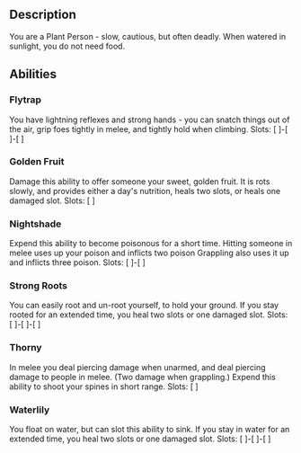 ## Description
You are a Plant Person - slow, cautious, but often deadly.
When watered in sunlight, you do not need food.

## Abilities
### Flytrap
You have lightning reflexes and strong hands - you can snatch things out of
the air, grip foes tightly in melee, and tightly hold when climbing.
Slots: [ ]-[ ]-[ ]

### Golden Fruit
Damage this ability to offer someone your sweet, golden fruit.
It is rots slowly, and provides either a day's nutrition, heals two slots, or 
heals one damaged slot.
Slots: [ ]

### Nightshade
Expend this ability to become poisonous for a short time.
Hitting someone in melee uses up your poison and inflicts two poison
Grappling also uses it up and inflicts three poison.
Slots: [ ]-[ ]

### Strong Roots
You can easily root and un-root yourself, to hold your ground.
If you stay rooted for an extended time, you heal two slots or one damaged slot.
Slots: [ ]-[ ]-[ ]

### Thorny
In melee you deal piercing damage when unarmed, and deal piercing damage
to people in melee. (Two damage when grappling.)
Expend this ability to shoot your spines in short range.
Slots: [ ]

### Waterlily
You float on water, but can slot this ability to sink.
If you stay in water for an extended time, you heal two slots or one damaged slot.
Slots: [ ]-[ ]-[ ]
